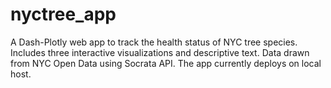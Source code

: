 # nyctree_app
A Dash-Plotly web app to track the health status of NYC tree species. Includes three interactive visualizations and descriptive text. Data drawn from NYC Open Data using Socrata API. The app currently deploys on local host. 
